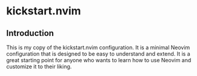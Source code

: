 # kickstart.nvim

## Introduction
This is my copy of the kickstart.nvim configuration. It is a minimal Neovim configuration that is designed to be easy to understand and extend. It is a great starting point for anyone who wants to learn how to use Neovim and customize it to their liking.   

